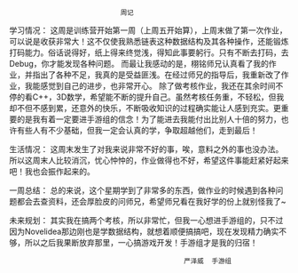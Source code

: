                                 周记
学习情况：
这周是训练营开始第一周（上周五开始算），上周末做了第一次作业，可以说是收获非常大！这不仅使我熟悉链表这种数据结构及其各种操作，还能锻炼打码能力。俗话说得好，纸上得来终觉浅，得知此事要躬行。只有不断去打码，去Debug，你才能发现各种问题。
而最让我感动的是，栩铭师兄认真看了我的作业，并指出了各种不足，我真的是受益匪浅。在经过师兄的指导后，我重新改了作业，我能感觉到自己的进步，也非常开心。
除了做考核作业，我还在其余时间不停的看C++，3D数学，希望能不断的提升自己。虽然考核任务重，不轻松，但我却不但不感到累，还意外的快乐，不断吸收知识的过程确实能让人感到充实。更重要的是我有着一定要进手游组的信念！为了能进去我能付出比别人十倍的努力，也许有些人有不少基础，但我一定会认真的学，争取超越他们，走到最后！

生活情况：
这周末发生了对我来说非常不好的事，唉，意料之外的事也没办法。所以这周末人比较消沉，忧心忡忡的，作业做得也不好，希望这件事能赶紧好起来吧！我也会振作起来的。

一周总结：
总的来说，这个星期学到了非常多的东西，做作业的时候遇到各种问题都会去查资料，还会厚脸皮的问师兄，希望师兄看在我好学的份上就别怪我了~

未来规划：
其实我在搞两个考核，所以非常忙，但我一心想进手游组的，只不过因为Novelidea那边刚也是学数据结构，就想着顺便搞搞吧，现在发现精力确实不够，所以之后我果断放弃那里，一心搞游戏开发！手游组才是我的归宿！

                                                严泽威  手游组
